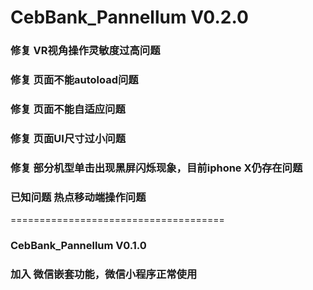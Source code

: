 # CebBank_Pannellum V0.2.0

### 修复 VR视角操作灵敏度过高问题
### 修复 页面不能autoload问题
### 修复 页面不能自适应问题
### 修复 页面UI尺寸过小问题
### 修复 部分机型单击出现黑屏闪烁现象，目前iphone X仍存在问题
### 已知问题 热点移动端操作问题

=====================================
### CebBank_Pannellum V0.1.0

### 加入 微信嵌套功能，微信小程序正常使用